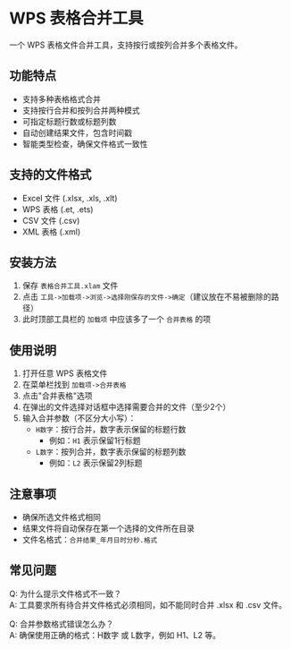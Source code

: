 # WPS 表格合并工具

一个 WPS 表格文件合并工具，支持按行或按列合并多个表格文件。

## 功能特点

- 支持多种表格格式合并
- 支持按行合并和按列合并两种模式
- 可指定标题行数或标题列数
- 自动创建结果文件，包含时间戳
- 智能类型检查，确保文件格式一致性

## 支持的文件格式

- Excel 文件 (.xlsx, .xls, .xlt)
- WPS 表格 (.et, .ets)
- CSV 文件 (.csv)
- XML 表格 (.xml)

## 安装方法

1. 保存 `表格合并工具.xlam` 文件
2. 点击 `工具->加载项->浏览->选择刚保存的文件->确定`（建议放在不易被删除的路径）
3. 此时顶部工具栏的 `加载项` 中应该多了一个 `合并表格` 的项

## 使用说明

1. 打开任意 WPS 表格文件
2. 在菜单栏找到 `加载项->合并表格`
3. 点击"合并表格"选项
4. 在弹出的文件选择对话框中选择需要合并的文件（至少2个）
5. 输入合并参数（不区分大小写）：
   - `H数字`：按行合并，数字表示保留的标题行数
     - 例如：`H1` 表示保留1行标题
   - `L数字`：按列合并，数字表示保留的标题列数
     - 例如：`L2` 表示保留2列标题

## 注意事项

- 确保所选文件格式相同
- 结果文件将自动保存在第一个选择的文件所在目录
- 文件名格式：`合并结果_年月日时分秒.格式`

## 常见问题

Q: 为什么提示文件格式不一致？  
A: 工具要求所有待合并文件格式必须相同，如不能同时合并 .xlsx 和 .csv 文件。

Q: 合并参数格式错误怎么办？  
A: 确保使用正确的格式：H数字 或 L数字，例如 H1、L2 等。
